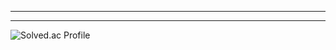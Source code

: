 </div>

<hr>
  
<div>



<hr>

</div>
  <img src="http://mazassumnida.wtf/api/v2/generate_badge?boj=doctorsean" alt="Solved.ac Profile" />


